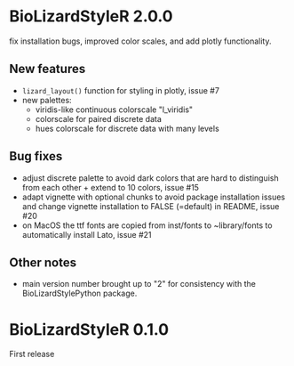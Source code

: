 <!---
# placeholder next version

## Breaking changes

## New features

## Bug fixes
-->

# BioLizardStyleR 2.0.0

fix installation bugs, improved color scales, and add plotly functionality.

## New features

- `lizard_layout()` function for styling in plotly, issue #7 
-  new palettes:
    - viridis-like continuous colorscale "l_viridis"
    - colorscale for paired discrete data
    - hues colorscale for discrete data with many levels

## Bug fixes

- adjust discrete palette to avoid dark colors that are hard to distinguish from each other + extend to 10 colors, issue #15
- adapt vignette with optional chunks to avoid package installation issues and change vignette installation to FALSE (=default) in README, issue #20
- on MacOS the ttf fonts are copied from inst/fonts to ~library/fonts to automatically install Lato, issue #21

## Other notes

- main version number brought up to "2" for consistency with the BioLizardStylePython package.


# BioLizardStyleR 0.1.0

First release
